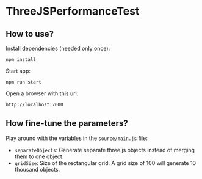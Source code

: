 # ThreeJSPerformanceTest

## How to use?

Install dependencies (needed only once):
```
npm install
```

Start app:
```
npm run start
```

Open a browser with this url:
```
http://localhost:7000
```

## How fine-tune the parameters?

Play around with the variables in the `source/main.js` file:
- `separateObjects`: Generate separate three.js objects instead of merging them to one object.
- `gridSize`: Size of the rectangular grid. A grid size of 100 will generate 10 thousand objects.
